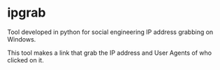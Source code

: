 # ipgrab
Tool developed in python for social engineering IP address grabbing on Windows.

This tool makes a link that grab the IP address and User Agents of who clicked on it.

